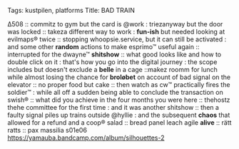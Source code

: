 Tags: kustpilen, platforms
Title: BAD TRAIN
  
∆508 :: commitz to gym but the card is @work : triezanyway but the door was locked :: takeza different way to work : **fun-ish** but needed looking at evilmaps® twice :: stopping whoopsie.service, but it can still be activated : and some other **random** actions to make esprimo™ useful again :: interrupted for the dwayne™ **shitshow** :: what good looks like and how to double click on it : that's how you go into the digital journey : the scope includes but doesn't exclude a **belle** in a cage ::makez roomm for lunch while almost losing the chance for **broløbet** on account of bad signal on the elevator :: no proper food but cake :: then watch as cw™ practically fires the soldier™ : while all off a sudden being able to conclude the transaction on swish® :: what did you achieve in the four months you were here :: thehostz thehe committee for the first time : and it was another shitshow :: then a faulty signal piles up trains outside @hyllie : and the subsequent **chaos** that allowed for a refund and a coop® salad :: bread panel leach agile **alive** :: rätt ratts :: pax massilia s01e06  
<https://yamauba.bandcamp.com/album/silhouettes-2>  
